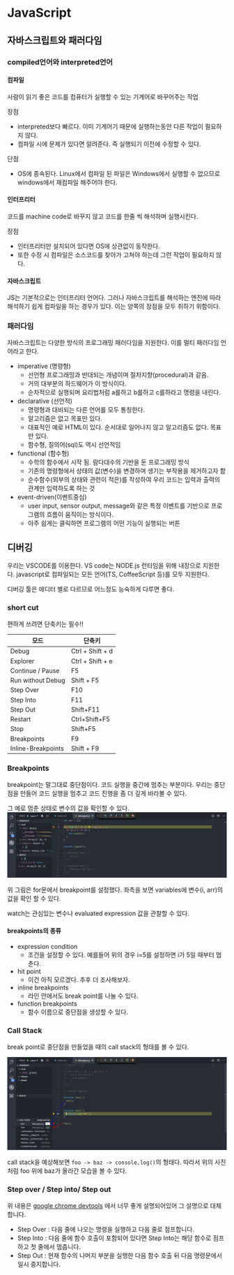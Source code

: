 # JavaScript

## 자바스크립트와 패러다임

### compiled언어와 interpreted언어

#### 컴파일

사람이 읽기 좋은 코드를 컴퓨터가 실행할 수 있는 기계어로 바꾸어주는 작업

장점

- interpreted보다 빠르다. 이미 기계어기 때문에 실행하는동안 다른 작업이 필요하지 않다.
- 컴파일 시에 문제가 있다면 알려준다. 즉 실행되기 이전에 수정할 수 있다.

단점

- OS에 종속된다. Linux에서 컴파일 된 파일은 Windows에서 실행할 수 없으므로 windows에서 재컴파일 해주어야 한다.

#### 인터프리터

코드를 machine code로 바꾸지 않고 코드를 한줄 씩 해석하며 실행시킨다.

장점

- 인터프리터만 설치되어 있다면 OS에 상관없이 동작한다.
- 또한 수정 시 컴파일은 소스코드를 찾아가 고쳐야 하는데 그런 작업이 필요하지 않다.

#### 자바스크립트

JS는 기본적으로는 인터프리터 언어다. 그러나 자바스크립트를 해석하는 엔진에 따라 해석하기 쉽게 컴파일을 하는 경우가 있다. 이는 양쪽의 장점을 모두 취하기 위함이다.

### 패러다임

자바스크립트는 다양한 방식의 프로그래밍 패러다임을 지원한다. 이를 멀티 패러다임 언어라고 한다.

- imperative (명령형)
  - 선언형 프로그래밍과 반대되는 개념이며 절차지향(procedural)과 같음.
  - 거의 대부분의 하드웨어가 이 방식이다.
  - 순차적으로 실행되며 요리법처럼 a를하고 b를하고 c를하라고 명령을 내린다.
- declarative (선언적)
  - 명령형과 대비되는 다른 언어를 모두 통칭한다.
  - 알고리즘은 없고 목표만 있다.
  - 대표적인 예로 HTML이 있다. 순서대로 일어나지 않고 알고리즘도 없다. 목표만 있다.
  - 함수형, 질의어(sql)도 역시 선언적임
- functional (함수형)
  - 수학의 함수에서 시작 됨. 람다대수의 기반을 둔 프로그래밍 방식
  - 기존의 명령형에서 상태의 값(변수)을 변경하며 생기는 부작용을 제거하고자 함
  - 순수함수(외부의 상태와 관련이 적은)를 작성하여 우리 코드는 입력과 출력의 관계만 입력하도록 하는 것
- event-driven(이벤트중심)
  - user input, sensor output, message와 같은 특정 이벤트를 기반으로 프로그램의 흐름이 움직이는 방식이다.
  - 아주 쉽게는 클릭하면 프로그램의 어떤 기능이 실행되는 버튼

## 디버깅

우리는 VSCODE를 이용한다. VS code는 NODE.js 런타임을 위해 내장으로 지원한다. javascript로 컴파일되는 모든 언어(TS, CoffeeScript 등)를 모두 지원한다.

디버깅 툴은 에디터 별로 다르므로 어느정도 능숙하게 다루면 좋다.

### short cut

편하게 쓰려면 단축키는 필수!!

| 모드               | 단축키           |
| ------------------ | ---------------- |
| Debug              | Ctrl + Shift + d |
| Explorer           | Ctrl + Shift + e |
| Continue / Pause   | F5               |
| Run without Debug  | Shift + F5       |
| Step Over          | F10              |
| Step Into          | F11              |
| Step Out           | Shift+F11        |
| Restart            | Ctrl+Shift+F5    |
| Stop               | Shift+F5         |
| Breakpoints        | F9               |
| Inline-Breakpoints | Shift + F9       |

### Breakpoints

breakpoint는 말그대로 중단점이다. 코드 실행을 중간에 멈추는 부분이다. 우리는 중단점을 만들어 코드 실행을 멈추고 코드 진행을 좀 더 깊게 바라볼 수 있다.

그 예로 멈춘 상태로 변수의 값을 확인할 수 있다.
![breakpoints](./breakpoints.png)

위 그림은 for문에서 breakpoint를 설정했다. 좌측을 보면 variables에 변수(i, arr)의 값을 확인 할 수 있다.

watch는 관심있는 변수나 evaluated expression 값을 관찰할 수 있다.

#### breakpoints의 종류

- expression condition
  - 조건을 설정할 수 있다. 예를들어 위의 경우 i=5를 설정하면 i가 5일 때부터 멈춘다.
- hit point
  - 이건 아직 모르겠다. 추후 더 조사해보자.
- inline breakpoints
  - 라인 안에서도 break point를 나눌 수 있다.
- function breakpoints
  - 함수 이름으로 중단점을 생성할 수 있다.

### Call Stack

break point로 중단점을 만들었을 때의 call stack의 형태를 볼 수 있다.

![callstack](callstack.png)

call stack을 예상해보면 `foo -> baz -> console.log()`의 형태다. 따라서 위의 사진처럼 foo 위에 baz가 올라간 모습을 볼 수 있다.

### Step over / Step into/ Step out

위 내용은 [google chrome devtools](https://developers.google.com/web/tools/chrome-devtools/javascript/step-code?hl=ko) 에서 너무 좋게 설명되어있어 그 설명으로 대체합니다.

- Step Over : 다음 줄에 나오는 명령을 실행하고 다음 줄로 점프합니다.
- Step Into : 다음 줄에 함수 호출이 포함되어 있다면 Step Into는 해당 함수로 점프하고 첫 줄에서 멈춥니다.
- Step Out : 현재 함수의 나머지 부분을 실행한 다음 함수 호출 뒤 다음 명령문에서 일시 중지합니다.
